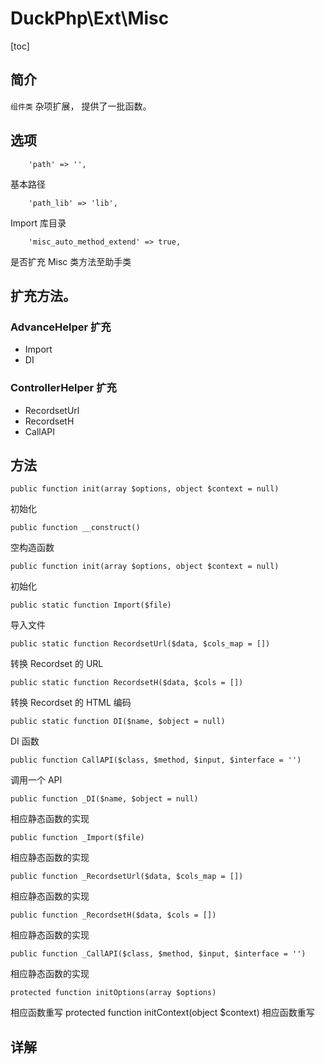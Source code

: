 # DuckPhp\Ext\Misc
[toc]

## 简介
`组件类` 杂项扩展， 提供了一批函数。

## 选项

        'path' => '',
基本路径

        'path_lib' => 'lib',
Import 库目录

        'misc_auto_method_extend' => true,
是否扩充 Misc 类方法至助手类

##  扩充方法。

### AdvanceHelper 扩充

- Import
- DI

### ControllerHelper 扩充

- RecordsetUrl
- RecordsetH
- CallAPI

## 方法

    public function init(array $options, object $context = null)
初始化

    public function __construct()
空构造函数

    public function init(array $options, object $context = null)
初始化

    public static function Import($file)
导入文件

    public static function RecordsetUrl($data, $cols_map = [])
转换 Recordset 的 URL

    public static function RecordsetH($data, $cols = [])
转换 Recordset 的 HTML 编码

    public static function DI($name, $object = null)
DI 函数

    public function CallAPI($class, $method, $input, $interface = '')
调用一个 API

    public function _DI($name, $object = null)
相应静态函数的实现

    public function _Import($file)
相应静态函数的实现

    public function _RecordsetUrl($data, $cols_map = [])
相应静态函数的实现

    public function _RecordsetH($data, $cols = [])
相应静态函数的实现

    public function _CallAPI($class, $method, $input, $interface = '')
相应静态函数的实现

    protected function initOptions(array $options)
相应函数重写
    protected function initContext(object $context)
相应函数重写
## 详解


